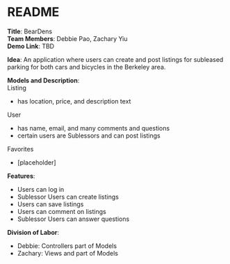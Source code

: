 # README

**Title**: BearDens  
**Team Members**: Debbie Pao, Zachary Yiu  
**Demo Link**: TBD

**Idea**: An application where users can create and post listings for subleased parking for both cars and bicycles in the Berkeley area.

**Models and Description**:  
Listing  
* has location, price, and description text

User  
* has name, email, and many comments and questions
* certain users are Sublessors and can post listings

Favorites
* [placeholder]

**Features**:
* Users can log in
* Sublessor Users can create listings
* Users can save listings
* Users can comment on listings
* Sublessor Users can answer questions

**Division of Labor**:
* Debbie: Controllers part of Models
* Zachary: Views and part of Models
